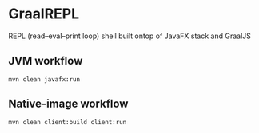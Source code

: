 # GraalREPL
REPL (read–eval–print loop) shell built ontop of JavaFX stack and GraalJS

## JVM workflow
` mvn clean javafx:run `

## Native-image workflow
` mvn clean client:build client:run `
